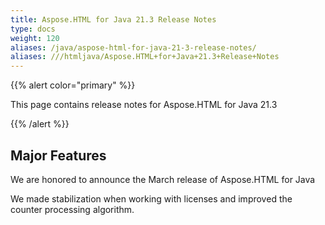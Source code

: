```yaml
---
title: Aspose.HTML for Java 21.3 Release Notes
type: docs
weight: 120
aliases: /java/aspose-html-for-java-21-3-release-notes/
aliases: ///htmljava/Aspose.HTML+for+Java+21.3+Release+Notes
---
```


{{% alert color="primary" %}}

This page contains release notes for 
Aspose.HTML for Java 21.3

{{% /alert %}}
## **Major Features** ##
We are honored to announce 
the March release of Aspose.HTML for Java

We made stabilization when working 
with licenses and improved the counter 
processing algorithm.